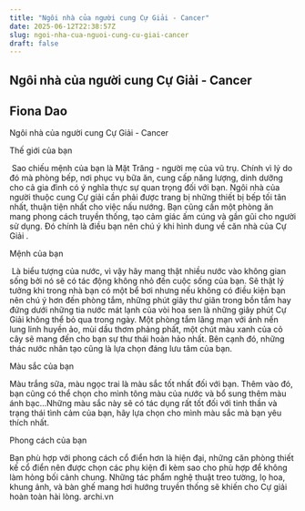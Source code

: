 ```yaml
---
title: "Ngôi nhà của người cung Cự Giải - Cancer"
date: 2025-06-12T22:38:57Z
slug: ngoi-nha-cua-nguoi-cung-cu-giai-cancer
draft: false
---
```


## Ngôi nhà của người cung Cự Giải - Cancer

## Fiona Dao

Ngôi nhà của người cung Cự Giải - Cancer​

 
Thế giới của bạn
 
 ​
Sao chiếu mệnh của bạn là Mặt Trăng - người mẹ của vũ trụ. Chính vì lý do đó mà phòng bếp, nơi phục vụ bữa ăn, cung cấp năng lượng, dinh dưỡng cho cả gia đình có ý nghĩa thực sự quan trọng đối với bạn. Ngôi nhà của người thuộc cung Cự giải cần phải được trang bị những thiết bị bếp tối tân nhất, thuận tiện nhất cho việc nấu nướng. Bạn cũng cần một phòng ăn mang phong cách truyền thống, tạo cảm giác ấm cúng và gần gũi cho người sử dụng. Đó chính là điều bạn nên chú ý khi hình dung về căn nhà của Cự Giải .

Mệnh của bạn
 
 ​
Là biểu tượng của nước, vì vậy hãy mang thật nhiều nước vào không gian sống bởi nó sẽ có tác động không nhỏ đến cuộc sống của bạn. Sẽ thật lý tưởng khi trong nhà bạn có một bể bơi nhưng nếu không có điều kiện bạn nên chú ý hơn đến phòng tắm, những phút giây thư giãn trong bồn tắm hay đứng dưới những tia nước mát lạnh của vòi hoa sen là những giây phút Cự Giải không thể bỏ qua trong ngày. Một phòng tắm lãng mạn với ánh nến lung linh huyền ảo, mùi dầu thơm phảng phất, một chút màu xanh của cỏ cây sẽ mang đến cho bạn sự thư thái hoàn hảo nhất. Bên cạnh đó, những thác nước nhân tạo cũng là lựa chọn đáng lưu tâm của bạn.

Màu sắc của bạn

Màu trắng sữa, màu ngọc trai là màu sắc tốt nhất đối với bạn. Thêm vào đó, bạn cũng có thể chọn cho mình tông màu của nước và bổ sung thêm màu ánh bạc…Những màu sắc này sẽ có tác dụng rất tốt đối với tinh thần và trạng thái tình cảm của bạn, hãy lựa chọn cho mình màu sắc mà bạn yêu thích nhất.

Phong cách của bạn

Bạn phù hợp với phong cách cổ điển hơn là hiện đại, những căn phòng thiết kế cổ điển nên được chọn các phụ kiện đi kèm sao cho phù hợp để không làm hỏng bối cảnh chung. Những tác phẩm nghệ thuật treo tường, lọ hoa, khung ảnh, và bàn ghế mang hơi hướng truyền thống sẽ khiến cho Cự giải hoàn toàn hài lòng.
archi.vn​